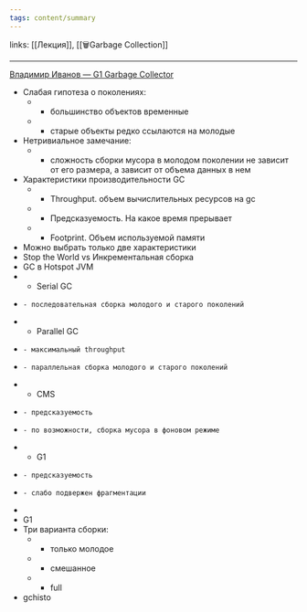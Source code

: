 ```yaml
---
tags: content/summary
---
```

links: [[Лекция]], [[🗑Garbage Collection]]

---

[Владимир Иванов — G1 Garbage Collector](https://www.youtube.com/watch?v=iGRfyhE02lA)


- Слабая гипотеза о поколениях:
    - - большинство объектов временные
    - - старые объекты редко ссылаются на молодые
- Нетривиальное замечание:
    -  - сложность сборки мусора в молодом поколении не зависит от его размера, а зависит от объема данных в нем
- Характеристики производительности GC
    - - Throughput. объем вычислительных ресурсов на gc
    - - Предсказуемость. На какое время прерывает
    - - Footprint. Объем используемой памяти
- Можно выбрать только две характеристики
- Stop the World vs Инкрементальная сборка
- GC в Hotspot JVM
- - Serial GC
-     - последовательная сборка молодого и старого поколений
- - Parallel GC
-     - максимальный throughput
-     - параллельная сборка молодого и старого поколений
- - CMS
-     - предсказуемость
-     - по возможности, сборка мусора в фоновом режиме
- - G1
-     - предсказуемость
-     - слабо подвержен фрагментации
- 
- G1
- Три варианта сборки:
    - - только молодое
    - - смешанное
    - - full
- gchisto
